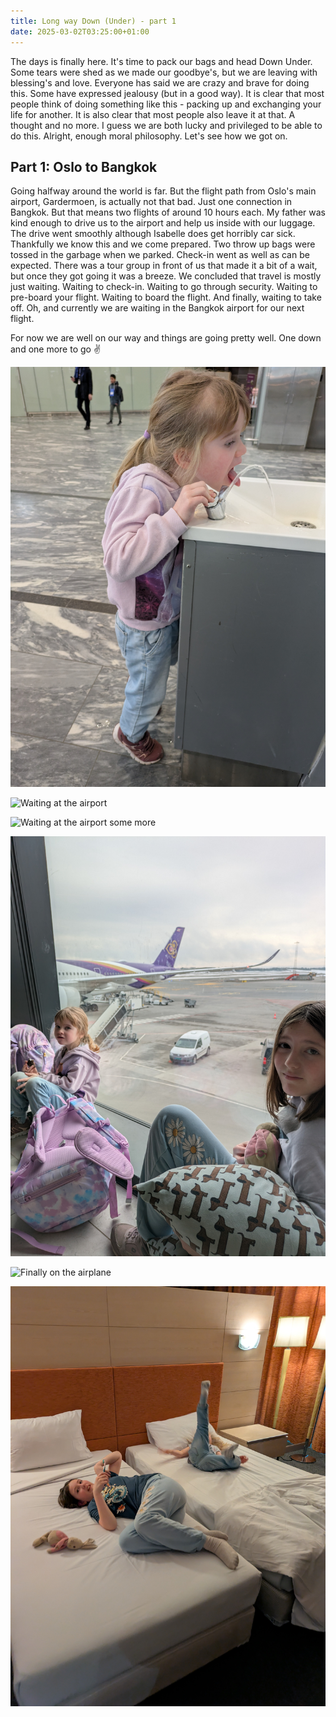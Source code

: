 ```yaml
---
title: Long way Down (Under) - part 1
date: 2025-03-02T03:25:00+01:00
---
```

The days is finally here. It's time to pack our bags and head Down 
Under. Some tears were shed as we made our goodbye's, but we are leaving
 with blessing's and love. Everyone has said we are crazy and brave for 
doing this. Some have expressed jealousy (but in a good way). It is 
clear that most people think of doing something like this - packing up 
and exchanging your life for another. It is also clear that most people 
also leave it at that. A thought and no more. I guess we are both lucky 
and privileged to be able to do this. Alright, enough moral philosophy. 
Let's see how we got on.

## Part 1: Oslo to Bangkok

Going 
halfway around the world is far. But the flight path from Oslo's main 
airport, Gardermoen, is actually not that bad. Just one connection in 
Bangkok. But that means two flights of around 10 hours each. My father 
was kind enough to drive us to the airport and help us inside with our 
luggage. The drive went smoothly although Isabelle does get horribly car
 sick. Thankfully we know this and we come prepared. Two throw up bags 
were tossed in the garbage when we parked. Check-in went as well as can 
be expected. There was a tour group in front of us that made it a bit of
 a wait, but once they got going it was a breeze. We concluded that 
travel is mostly just waiting. Waiting to check-in. Waiting to go 
through security. Waiting to pre-board your flight. Waiting to board the
 flight. And finally, waiting to take off. Oh, and currently we are 
waiting in the Bangkok airport for our next flight.

For now we are well on our way and things are going pretty well. One down and one more to go ✌️



![](pxl_20250301_093807878.jpg "Isabelle is too short for the water fountain")

![](pxl_20250301_100955802.mp.jpg "Waiting at the airport")

![](pxl_20250301_104054431.jpg "Waiting at the airport some more")

![](pxl_20250301_113240585.jpg "Some more waiting")

![](pxl_20250301_124751861.jpg "Finally on the airplane")

![](pxl_20250302_001452263.jpg "Resting up to do it all again tomorrow")
